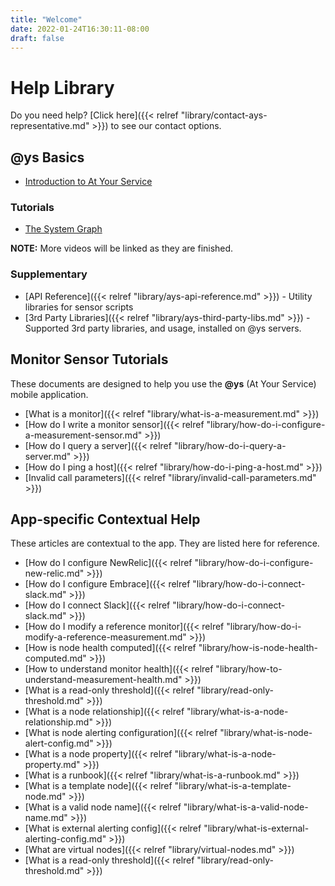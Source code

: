 ```yaml
---
title: "Welcome"
date: 2022-01-24T16:30:11-08:00
draft: false
---
```


# Help Library

Do you need help? [Click here]({{< relref "library/contact-ays-representative.md" >}}) to see our contact options.

## @ys Basics

- [Introduction to At Your Service](https://www.youtube.com/watch?v=zmF8SuhVe_I)

### Tutorials

- [The System Graph](https://www.youtube.com/watch?v=3VawuzUcEJU)

**NOTE:** More videos will be linked as they are finished.

### Supplementary

- [API Reference]({{< relref "library/ays-api-reference.md" >}}) - Utility libraries for sensor scripts
- [3rd Party Libraries]({{< relref "library/ays-third-party-libs.md" >}}) - Supported 3rd party libraries, and usage, installed on @ys servers.

## Monitor Sensor Tutorials

These documents are designed to help you use the **@ys** (At Your Service) mobile application.

- [What is a monitor]({{< relref "library/what-is-a-measurement.md" >}})
- [How do I write a monitor sensor]({{< relref "library/how-do-i-configure-a-measurement-sensor.md" >}})
- [How do I query a server]({{< relref "library/how-do-i-query-a-server.md" >}})
- [How do I ping a host]({{< relref "library/how-do-i-ping-a-host.md" >}})
- [Invalid call parameters]({{< relref "library/invalid-call-parameters.md" >}})


## App-specific Contextual Help

These articles are contextual to the app. They are listed here for reference.

- [How do I configure NewRelic]({{< relref "library/how-do-i-configure-new-relic.md" >}})
- [How do I configure Embrace]({{< relref "library/how-do-i-connect-slack.md" >}})
- [How do I connect Slack]({{< relref "library/how-do-i-connect-slack.md" >}})
- [How do I modify a reference monitor]({{< relref "library/how-do-i-modify-a-reference-measurement.md" >}})
- [How is node health computed]({{< relref "library/how-is-node-health-computed.md" >}})
- [How to understand monitor health]({{< relref "library/how-to-understand-measurement-health.md" >}})
- [What is a read-only threshold]({{< relref "library/read-only-threshold.md" >}})
- [What is a node relationship]({{< relref "library/what-is-a-node-relationship.md" >}})
- [What is node alerting configuration]({{< relref "library/what-is-node-alert-config.md" >}})
- [What is a node property]({{< relref "library/what-is-a-node-property.md" >}})
- [What is a runbook]({{< relref "library/what-is-a-runbook.md" >}})
- [What is a template node]({{< relref "library/what-is-a-template-node.md" >}})
- [What is a valid node name]({{< relref "library/what-is-a-valid-node-name.md" >}})
- [What is external alerting config]({{< relref "library/what-is-external-alerting-config.md" >}})
- [What are virtual nodes]({{< relref "library/virtual-nodes.md" >}})
- [What is a read-only threshold]({{< relref "library/read-only-threshold.md" >}})
